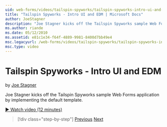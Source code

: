 ```yaml
---
uid: web-forms/videos/tailspin-spyworks/tailspin-spyworks-intro-ui-and-edm
title: "Tailspin Spyworks - Intro UI and EDM | Microsoft Docs"
author: JoeStagner
description: "Joe Stagner kicks off the Tailspin Spyworks sample Web Forms application by implementing the default template."
ms.author: riande
ms.date: 05/12/2010
ms.assetid: e81c1e34-f64f-4889-9981-8400d7bb49e4
msc.legacyurl: /web-forms/videos/tailspin-spyworks/tailspin-spyworks-intro-ui-and-edm
msc.type: video
---
```

Tailspin Spyworks - Intro UI and EDM
====================
by [Joe Stagner](https://github.com/JoeStagner)

Joe Stagner kicks off the Tailspin Spyworks sample Web Forms application by implementing the default template.

[&#9654; Watch video (12 minutes)](https://channel9.msdn.com/Blogs/ASP-NET-Site-Videos/tailspin-spyworks-intro-ui-and-edm)

> [!div class="step-by-step"]
> [Previous](tailspin-spyworks-implementing-and-using-the-also-purchased-control.md)
> [Next](tailspin-spyworks-directory-organization.md)
